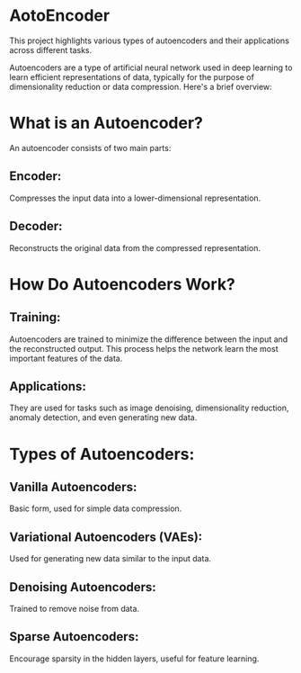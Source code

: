 # AotoEncoder
This project highlights various types of autoencoders and their applications across different tasks.


Autoencoders are a type of artificial neural network used in deep learning to learn efficient representations of data, typically for the purpose of dimensionality reduction or data compression. Here's a brief overview:
# What is an Autoencoder?
An autoencoder consists of two main parts:
## Encoder: 
Compresses the input data into a lower-dimensional representation.
## Decoder:
Reconstructs the original data from the compressed representation.
# How Do Autoencoders Work?
## Training: 
Autoencoders are trained to minimize the difference between the input and the reconstructed output. This process helps the network learn the most important features of the data.
## Applications:
They are used for tasks such as image denoising, dimensionality reduction, anomaly detection, and even generating new data.
# Types of Autoencoders:

## Vanilla Autoencoders:
Basic form, used for simple data compression.

## Variational Autoencoders (VAEs):
Used for generating new data similar to the input data.

## Denoising Autoencoders: 
Trained to remove noise from data.

## Sparse Autoencoders: 
Encourage sparsity in the hidden layers, useful for feature learning.
